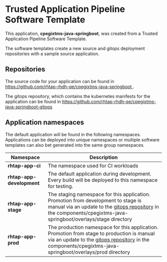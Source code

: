# Trusted Application Pipeline Software Template

This application, **cpegixtms-java-springboot**, was created from a Trusted Application Pipeline Software Template.

The software templates create a new source and gitops deployment repositories with a sample source application. 

## Repositories

The source code for your application can be found in [https://github.com/rhtap-rhdh-qe/cpegixtms-java-springboot ](https://github.com/rhtap-rhdh-qe/cpegixtms-java-springboot ).
 
The gitops repository, which contains the kubernetes manifests for the application can be found in 
[https://github.com/rhtap-rhdh-qe/cpegixtms-java-springboot-gitops ](https://github.com/rhtap-rhdh-qe/cpegixtms-java-springboot-gitops ) 

## Application namespaces 

The default application will be found in the following namespaces. Applications can be deployed into unique namespaces or multiple software templates can also bet generated into the same group namespaces.  

|  Namespace   |  Description   |  
| -------- | -------- |
| **rhtap-app-ci** | The namespace used for CI workloads |
| **rhtap-app-development** | The default application during development. Every build will be deployed to this namespace for testing. |
| **rhtap-app-stage** | The staging namespace for this application. Promotion from development to stage is manual via an update to the [gitops repository](https://github.com/rhtap-rhdh-qe/cpegixtms-java-springboot-gitops ) in the components/cpegixtms-java-springboot/overlays/stage directory |
| **rhtap-app-prod** | The production namespace for this application. Promotion from stage to production is manual via an update to the [gitops repository](https://github.com/rhtap-rhdh-qe/cpegixtms-java-springboot-gitops ) in the components/cpegixtms-java-springboot/overlays/prod directory |